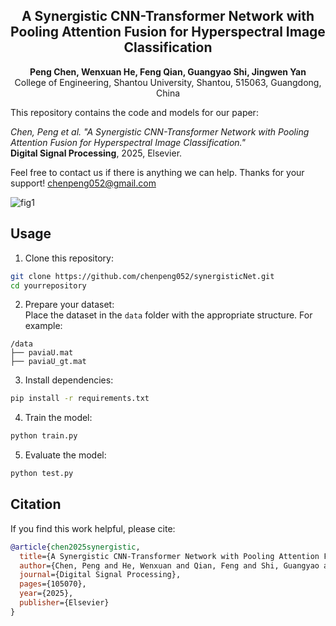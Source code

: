 <h2 align="center">A Synergistic CNN-Transformer Network with Pooling Attention Fusion for Hyperspectral Image Classification</h2>

<p align="center">
<b>Peng Chen, Wenxuan He, Feng Qian, Guangyao Shi, Jingwen Yan</b>  
<br>
<a align="center">College of Engineering, Shantou University, Shantou, 515063, Guangdong, China</a>
</p>

This repository contains the code and models for our paper:  

*Chen, Peng et al. "A Synergistic CNN-Transformer Network with Pooling Attention Fusion for Hyperspectral Image Classification."*  
**Digital Signal Processing**, 2025, Elsevier.  

Feel free to contact us if there is anything we can help. Thanks for your support!
chenpeng052@gmail.com


![fig1](https://github.com/user-attachments/assets/6583a7ba-db8f-4478-bf93-8c01a9718af5)

## Usage

1. Clone this repository:

```bash
git clone https://github.com/chenpeng052/synergisticNet.git
cd yourrepository
```

2. Prepare your dataset:  
Place the dataset in the `data` folder with the appropriate structure. For example:

```
/data
├── paviaU.mat
├── paviaU_gt.mat
```
3. Install dependencies:

```bash
pip install -r requirements.txt
```

4. Train the model:

```bash
python train.py
```

5. Evaluate the model:

```bash
python test.py
```


## Citation

If you find this work helpful, please cite:

```bibtex
@article{chen2025synergistic,
  title={A Synergistic CNN-Transformer Network with Pooling Attention Fusion for Hyperspectral Image Classification},
  author={Chen, Peng and He, Wenxuan and Qian, Feng and Shi, Guangyao and Yan, Jingwen},
  journal={Digital Signal Processing},
  pages={105070},
  year={2025},
  publisher={Elsevier}
}

